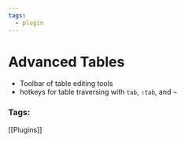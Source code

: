 ```yaml
---
tags:
  - plugin
---
```


# Advanced Tables
- Toolbar of table editing tools
- hotkeys for table traversing with `tab`, `⇧tab`, and `¬`

### Tags:
[[Plugins]][]()